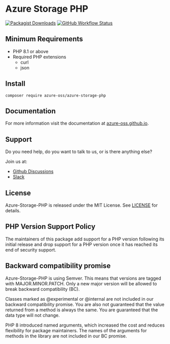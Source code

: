 # Azure Storage PHP

[![Packagist Downloads](https://img.shields.io/packagist/dm/azure-oss/storage)](https://packagist.org/packages/azure-oss/storage)
[![GitHub Workflow Status](https://img.shields.io/github/actions/workflow/status/azure-oss/azure-storage-php/tests.yml?branch=main)](https://github.com/azure-oss/azure-storage-php/actions)

## Minimum Requirements

* PHP 8.1 or above
* Required PHP extensions
    * curl
    * json

## Install

```shell
composer require azure-oss/azure-storage-php
```

## Documentation

For more information visit the documentation at [azure-oss.github.io](https://azure-oss.github.io).

## Support

Do you need help, do you want to talk to us, or is there anything else?

Join us at:

* [Github Discussions](https://github.com/Azure-OSS/azure-storage-php/discussions)
* [Slack](https://join.slack.com/t/azure-oss/shared_invite/zt-2lw5knpon-mqPM_LIuRZUoH02AY8uiYw)

## License

Azure-Storage-PHP is released under the MIT License. See [LICENSE](./LICENSE.md) for details.

## PHP Version Support Policy

The maintainers of this package add support for a PHP version following its initial release and drop support for a PHP version once it has reached its end of security support.

## Backward compatibility promise

Azure-Storage-PHP is using Semver. This means that versions are tagged with MAJOR.MINOR.PATCH. Only a new major version will be allowed to break backward compatibility (BC).

Classes marked as @experimental or @internal are not included in our backward compatibility promise. You are also not guaranteed that the value returned from a method is always the same. You are guaranteed that the data type will not change.

PHP 8 introduced named arguments, which increased the cost and reduces flexibility for package maintainers. The names of the arguments for methods in the library are not included in our BC promise.
